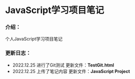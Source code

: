 # JavaScript学习项目笔记

### 介绍：

个人JavaScript学习项目笔记

### 更新日志：

- 2022.12.25 进行了Git测试 更新文件：**TestGit.html**
- 2022.12.25 上传了笔记内容 更新文件：**JavaScript Project**

